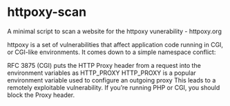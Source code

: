 # httpoxy-scan
A minimal script to scan a website for the httpoxy vunerability - httpoxy.org

httpoxy is a set of vulnerabilities that affect application code running in CGI, or CGI-like environments. It comes down to a simple namespace conflict:

RFC 3875 (CGI) puts the HTTP Proxy header from a request into the environment variables as HTTP_PROXY
HTTP_PROXY is a popular environment variable used to configure an outgoing proxy
This leads to a remotely exploitable vulnerability. If you’re running PHP or CGI, you should block the Proxy header.

